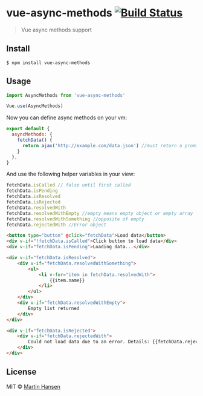 # vue-async-methods [![Build Status](https://travis-ci.org/mokkabonna/vue-async-methods.svg?branch=master)](https://travis-ci.org/mokkabonna/vue-async-methods)

> Vue async methods support

## Install

```
$ npm install vue-async-methods
```

## Usage

```javascript
import AsyncMethods from 'vue-async-methods'

Vue.use(AsyncMethods)
```

Now you can define async methods on your vm:

```javascript
export default {
  asyncMethods: {
    fetchData() {
      return ajax('http://example.com/data.json') //must return a promise
    }
  },
}
```

And use the following helper variables in your view:

```js
fetchData.isCalled // false until first called
fetchData.isPending
fetchData.isResolved
fetchData.isRejected
fetchData.resolvedWith
fetchData.resolvedWithEmpty //empty means empty object or empty array
fetchData.resolvedWithSomething //opposite of empty
fetchData.rejectedWith //Error object
```


```html
<button type="button" @click="fetchData">Load data</button>
<div v-if="!fetchData.isCalled">Click button to load data</div>
<div v-if="fetchData.isPending">Loading data...</div>

<div v-if="fetchData.isResolved">
    <div v-if="fetchData.resolvedWithSomething">
        <ul>
            <li v-for="item in fetchData.resolvedWith">
                {{item.name}}
            </li>
        </ul>
    </div>
    <div v-if="fetchData.resolvedWithEmpty">
        Empty list returned
    </div>
</div>

<div v-if="fetchData.isRejected">
    <div v-if="fetchData.rejectedWith">
        Could not load data due to an error. Details: {{fetchData.rejectedWith.message}}
    </div>
</div>
```

## License

MIT © [Martin Hansen](http://martinhansen.com)
